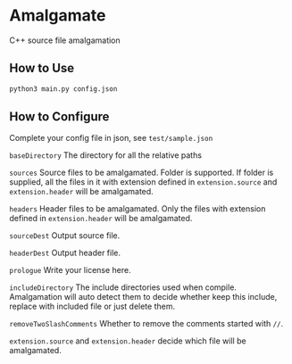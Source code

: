 # Amalgamate
C++ source file amalgamation

## How to Use

```bash
python3 main.py config.json
```

## How to Configure

Complete your config file in json, see `test/sample.json`

`baseDirectory` The directory for all the relative paths

`sources` Source files to be amalgamated. Folder is supported. If folder is supplied, all the files in it with extension defined in `extension.source` and `extension.header` will be amalgamated.

`headers` Header files to be amalgamated. Only the files with extension defined in `extension.header` will be amalgamated.

`sourceDest` Output source file.

`headerDest` Output header file.

`prologue` Write your license here.

`includeDirectory` The include directories used when compile. Amalgamation will auto detect them to decide whether keep this include, replace with included file or just delete them.

`removeTwoSlashComments` Whether to remove the comments started with `//`.

`extension.source` and `extension.header` decide which file will be amalgamated.

